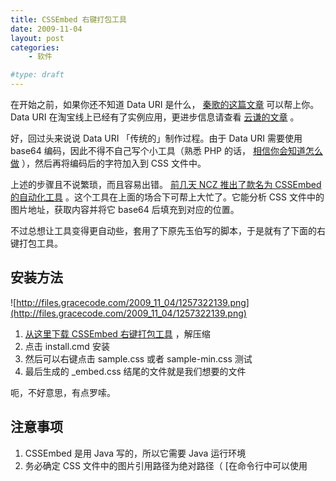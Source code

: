 ```yaml
---
title: CSSEmbed 右键打包工具 
date: 2009-11-04
layout: post
categories:
    - 软件

#type: draft
---
```


在开始之前，如果你还不知道 Data URI 是什么， [秦歌的这篇文章](http://dancewithnet.com/2009/08/15/data-uri-mhtml/) 可以帮上你。Data URI  在淘宝线上已经有了实例应用，更进步信息请查看 [云谦的文章](http://www.chencheng.org/blog/2009/10/28/data-uri-try/) 。

好，回过头来说说 Data URI 「传统的」制作过程。由于 Data URI 需要使用 base64 编码，因此不得不自己写个小工具（熟悉 PHP 的话， [相信你会知道怎么做](http://php.net/manual/en/function.base64-encode.php) ），然后再将编码后的字符加入到 CSS 文件中。

上述的步骤且不说繁琐，而且容易出错。 [前几天 NCZ 推出了款名为 CSSEmbed  的自动化工具](http://www.nczonline.net/blog/2009/11/03/automatic-data-uri-embedding-in-css-files/) 。这个工具在上面的场合下可帮上大忙了。它能分析 CSS 文件中的图片地址，获取内容并将它 base64 后填充到对应的位置。

不过总想让工具变得更自动些，套用了下原先玉伯写的脚本，于是就有了下面的右键打包工具。


## 安装方法

![http://files.gracecode.com/2009_11_04/1257322139.png](http://files.gracecode.com/2009_11_04/1257322139.png)

1.  [从这里下载 CSSEmbed 右键打包工具](http://gracecode.googlecode.com/files/CSSEmbed_20091104.zip) ，解压缩
2. 点击 install.cmd 安装
3. 然后可以右键点击 sample.css 或者 sample-min.css 测试
4. 最后生成的 _embed.css 结尾的文件就是我们想要的文件

呃，不好意思，有点罗嗦。


## 注意事项

1. CSSEmbed 是用 Java 写的，所以它需要 Java 运行环境
2. 务必确定 CSS 文件中的图片引用路径为绝对路径（ [在命令行中可以使用
